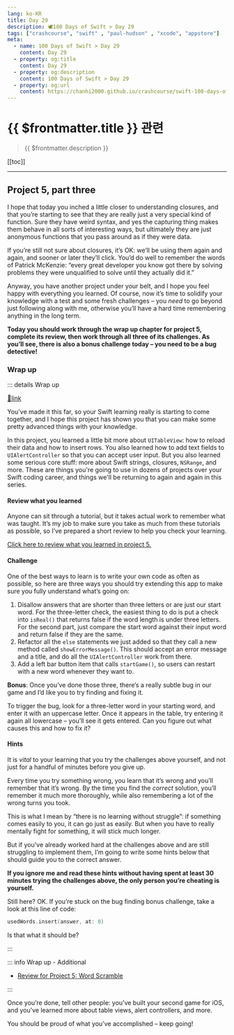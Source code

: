 ```yaml
---
lang: ko-KR
title: Day 29
description: 🕊️100 Days of Swift > Day 29
tags: ["crashcourse", "swift" , "paul-hudson" , "xcode", "appstore"]
meta:
  - name: 100 Days of Swift > Day 29
    content: Day 29
  - property: og:title
    content: Day 29
  - property: og:description
    content: 100 Days of Swift > Day 29
  - property: og:url
    content: https://chanhi2000.github.io/crashcourse/swift-100-days-of-swift/29.html
---
```


# {{ $frontmatter.title }} 관련

> {{ $frontmatter.description }}

[[toc]]

---

## Project 5, part three

I hope that today you inched a little closer to understanding closures, and that you’re starting to see that they are really just a very special kind of function. Sure they have weird syntax, and yes the capturing thing makes them behave in all sorts of interesting ways, but ultimately they are just anonymous functions that you pass around as if they were data.

If you’re still not sure about closures, it’s OK: we’ll be using them again and again, and sooner or later they’ll click. You’d do well to remember the words of Patrick McKenzie: “every great developer you know got there by solving problems they were unqualified to solve until they actually did it.”

Anyway, you have another project under your belt, and I hope you feel happy with everything you learned. Of course, now it’s time to solidify your knowledge with a test and some fresh challenges – you _need_ to go beyond just following along with me, otherwise you’ll have a hard time remembering anything in the long term.

__Today you should work through the wrap up chapter for project 5, complete its review, then work through all three of its challenges. As you’ll see, there is also a bonus challenge today – you need to be a bug detective!__

### Wrap up

::: details Wrap up

[📎link](https://hackingwithswift.com/read/5/7/wrap-up)

<YouTube id="jxvEBafyo5A" />

You've made it this far, so your Swift learning really is starting to come together, and I hope this project has shown you that you can make some pretty advanced things with your knowledge.

In this project, you learned a little bit more about `UITableView`: how to reload their data and how to insert rows. You also learned how to add text fields to `UIAlertController` so that you can accept user input. But you also learned some serious core stuff: more about Swift strings, closures, `NSRange`, and more. These are things you're going to use in dozens of projects over your Swift coding career, and things we'll be returning to again and again in this series.

#### Review what you learned

Anyone can sit through a tutorial, but it takes actual work to remember what was taught. It’s my job to make sure you take as much from these tutorials as possible, so I’ve prepared a short review to help you check your learning.

[Click here to review what you learned in project 5.][project-5-word-scramble]

#### Challenge

One of the best ways to learn is to write your own code as often as possible, so here are three ways you should try extending this app to make sure you fully understand what’s going on:

1. Disallow answers that are shorter than three letters or are just our start word. For the three-letter check, the easiest thing to do is put a check into `isReal()` that returns false if the word length is under three letters. For the second part, just compare the start word against their input word and return false if they are the same.
2. Refactor all the `else` statements we just added so that they call a new method called `showErrorMessage()`. This should accept an error message and a title, and do all the `UIAlertController` work from there.
3. Add a left bar button item that calls `startGame()`, so users can restart with a new word whenever they want to.

__Bonus__: Once you’ve done those three, there’s a really subtle bug in our game and I’d like you to try finding and fixing it.

To trigger the bug, look for a three-letter word in your starting word, and enter it with an uppercase letter. Once it appears in the table, try entering it again all lowercase – you’ll see it gets entered. Can you figure out what causes this and how to fix it?

#### Hints

It is _vital_ to your learning that you try the challenges above yourself, and not just for a handful of minutes before you give up.

Every time you try something wrong, you learn that it’s wrong and you’ll remember that it’s wrong. By the time you find the _correct_ solution, you’ll remember it much more thoroughly, while also remembering a lot of the wrong turns you took.

This is what I mean by “there is no learning without struggle”: if something comes easily to you, it can go just as easily. But when you have to really mentally fight for something, it will stick much longer.

But if you’ve already worked hard at the challenges above and are still struggling to implement them, I’m going to write some hints below that should guide you to the correct answer.

__If you ignore me and read these hints without having spent at least 30 minutes trying the challenges above, the only person you’re cheating is yourself.__

Still here? OK. If you’re stuck on the bug finding bonus challenge, take a look at this line of code:

```swift
usedWords.insert(answer, at: 0)
```

Is that what it should be?

:::

::: info Wrap up - Additional 

- [Review for Project 5: Word Scramble][project-5-word-scramble]

:::

Once you’re done, tell other people: you’ve built your second game for iOS, and you’ve learned more about table views, alert controllers, and more.

You should be proud of what you’ve accomplished – keep going!

[project-5-word-scramble]: https://hackingwithswift.com/review/hws/project-5-word-scramble